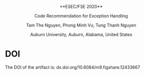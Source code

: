 <center>
**ESEC/FSE 2020**

Code Recommendation for Exception Handling

Tam The Nguyen, Phong Minh Vu, Tung Thanh Nguyen

Auburn University, Auburn, Alabama, United States
</center>

# DOI

The DOI of the artifact is: dx.doi.org/10.6084/m9.figshare.12433667
